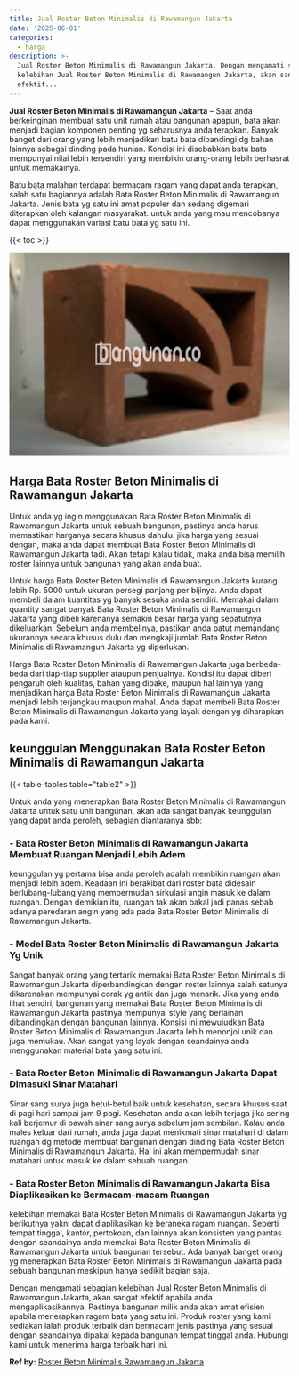 ```yaml
---
title: Jual Roster Beton Minimalis di Rawamangun Jakarta
date: '2025-06-01'
categories:
  - harga
description: >-
  Jual Roster Beton Minimalis di Rawamangun Jakarta. Dengan mengamati sebagian
  kelebihan Jual Roster Beton Minimalis di Rawamangun Jakarta, akan sangat
  efektif...
---
```


**Jual Roster Beton Minimalis di Rawamangun Jakarta** – Saat anda berkeinginan membuat satu unit rumah atau bangunan apapun, bata akan menjadi bagian komponen penting yg seharusnya anda terapkan. Banyak banget dari orang yang lebih menjadikan batu bata dibandingi dg bahan lainnya sebagai dinding pada hunian. Kondisi ini disebabkan batu bata mempunyai nilai lebih tersendiri yang membikin orang-orang lebih berhasrat untuk memakainya.

Batu bata malahan terdapat bermacam ragam yang dapat anda terapkan, salah satu bagiannya adalah Bata Roster Beton Minimalis di Rawamangun Jakarta. Jenis bata yg satu ini amat populer dan sedang digemari diterapkan oleh kalangan masyarakat. untuk anda yang mau mencobanya dapat menggunakan variasi batu bata yg satu ini.

{{< toc >}}

![Jual Roster Beton Minimalis di Rawamangun Jakarta](/images/bata-roster-minimalis-40.png)

## Harga Bata Roster Beton Minimalis di Rawamangun Jakarta

Untuk anda yg ingin menggunakan Bata Roster Beton Minimalis di Rawamangun Jakarta untuk sebuah bangunan, pastinya anda harus memastikan harganya secara khusus dahulu. jika harga yang sesuai dengan, maka anda dapat membuat Bata Roster Beton Minimalis di Rawamangun Jakarta tadi. Akan tetapi kalau tidak, maka anda bisa memilih roster lainnya untuk bangunan yang akan anda buat.

Untuk harga Bata Roster Beton Minimalis di Rawamangun Jakarta kurang lebih Rp. 5000 untuk ukuran persegi panjang per bijinya. Anda dapat membeli dalam kuantitas yg banyak sesuka anda sendiri. Memakai dalam quantity sangat banyak Bata Roster Beton Minimalis di Rawamangun Jakarta yang dibeli karenanya semakin besar harga yang sepatutnya dikeluarkan. Sebelum anda membelinya, pastikan anda patut memandang ukurannya secara khusus dulu dan mengkaji jumlah Bata Roster Beton Minimalis di Rawamangun Jakarta yg diperlukan.

Harga Bata Roster Beton Minimalis di Rawamangun Jakarta juga berbeda-beda dari tiap-tiap supplier ataupun penjualnya. Kondisi itu dapat diberi pengaruh oleh kualitas, bahan yang dipake, maupun hal lainnya yang menjadikan harga Bata Roster Beton Minimalis di Rawamangun Jakarta menjadi lebih terjangkau maupun mahal. Anda dapat membeli Bata Roster Beton Minimalis di Rawamangun Jakarta yang layak dengan yg diharapkan pada kami.

## keunggulan Menggunakan Bata Roster Beton Minimalis di Rawamangun Jakarta

{{< table-tables table="table2" >}}

Untuk anda yang menerapkan Bata Roster Beton Minimalis di Rawamangun Jakarta untuk satu unit bangunan, akan ada sangat banyak keunggulan yang dapat anda peroleh, sebagian diantaranya sbb:

### \- Bata Roster Beton Minimalis di Rawamangun Jakarta Membuat Ruangan Menjadi Lebih Adem

keunggulan yg pertama bisa anda peroleh adalah membikin ruangan akan menjadi lebih adem. Keadaan ini berakibat dari roster bata didesain berlubang-lubang yang mempermudah sirkulasi angin masuk ke dalam ruangan. Dengan demikian itu, ruangan tak akan bakal jadi panas sebab adanya peredaran angin yang ada pada Bata Roster Beton Minimalis di Rawamangun Jakarta.

### \- Model Bata Roster Beton Minimalis di Rawamangun Jakarta Yg Unik

Sangat banyak orang yang tertarik memakai Bata Roster Beton Minimalis di Rawamangun Jakarta diperbandingkan dengan roster lainnya salah satunya dikarenakan mempunyai corak yg antik dan juga menarik. Jika yang anda lihat sendiri, bangunan yang memakai Bata Roster Beton Minimalis di Rawamangun Jakarta pastinya mempunyai style yang berlainan dibandingkan dengan bangunan lainnya. Konsisi ini mewujudkan Bata Roster Beton Minimalis di Rawamangun Jakarta lebih menonjol unik dan juga memukau. Akan sangat yang layak dengan seandainya anda menggunakan material bata yang satu ini.

### \- Bata Roster Beton Minimalis di Rawamangun Jakarta Dapat Dimasuki Sinar Matahari

Sinar sang surya juga betul-betul baik untuk kesehatan, secara khusus saat di pagi hari sampai jam 9 pagi. Kesehatan anda akan lebih terjaga jika sering kali berjemur di bawah sinar sang surya sebelum jam sembilan. Kalau anda males keluar dari rumah, anda juga dapat menikmati sinar matahari di dalam ruangan dg metode membuat bangunan dengan dinding Bata Roster Beton Minimalis di Rawamangun Jakarta. Hal ini akan mempermudah sinar matahari untuk masuk ke dalam sebuah ruangan.

### \- Bata Roster Beton Minimalis di Rawamangun Jakarta Bisa Diaplikasikan ke Bermacam-macam Ruangan

kelebihan memakai Bata Roster Beton Minimalis di Rawamangun Jakarta yg berikutnya yakni dapat diaplikasikan ke beraneka ragam ruangan. Seperti tempat tinggal, kantor, pertokoan, dan lainnya akan konsisten yang pantas dengan seandainya anda memakai Bata Roster Beton Minimalis di Rawamangun Jakarta untuk bangunan tersebut. Ada banyak banget orang yg menerapkan Bata Roster Beton Minimalis di Rawamangun Jakarta pada sebuah bangunan meskipun hanya sedikit bagian saja.

Dengan mengamati sebagian kelebihan Jual Roster Beton Minimalis di Rawamangun Jakarta, akan sangat efektif apabila anda mengaplikasikannya. Pastinya bangunan milik anda akan amat efisien apabila menerapkan ragam bata yang satu ini. Produk roster yang kami sediakan ialah produk terbaik dan bermacam jenis pastinya yang sesuai dengan seandainya dipakai kepada bangunan tempat tinggal anda. Hubungi kami untuk menerima harga terbaik hari ini.

**Ref by:** [Roster Beton Minimalis Rawamangun Jakarta](https://id.wikipedia.org/wiki/Roster)
